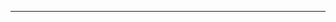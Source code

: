 <!--
CO_OP_TRANSLATOR_METADATA:
{
  "original_hash": "685f55cb07de19b52a30ce6e8b6d889e",
  "translation_date": "2025-08-28T21:01:00+00:00",
  "source_file": "03-CoreGenerativeAITechniques/README.md",
  "language_code": "ne"
}
-->


---

